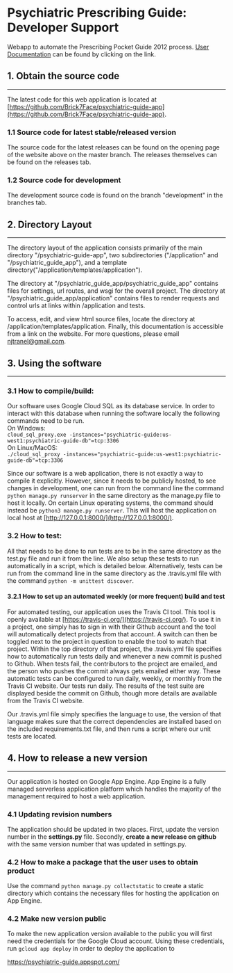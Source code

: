 
# Psychiatric Prescribing Guide: Developer Support
Webapp to automate the Prescribing Pocket Guide 2012 process. 
[User Documentation](https://github.com/Brick7Face/psychiatric-guide-app/blob/development/User_Documentation.md) 
can be found by clicking on the link.
## 1. Obtain the source code

---
The latest code for this web application is located at 
  [https://github.com/Brick7Face/psychiatric-guide-app](https://github.com/Brick7Face/psychiatric-guide-app).


### 1.1 Source code for latest stable/released version

The source code for the latest releases can be found on the opening page of the website above on the master branch. 
The releases themselves can be found on the releases tab.


### 1.2 Source code for development

The development source code is found on the branch "development" in the branches tab. 


## 2. Directory Layout

---

The directory layout of the application consists primarily of the main directory "/psychiatric-guide-app", two 
subdirectories ("/application" and "/psychiatric_guide_app"), and a template 
directory("/application/templates/application").  

The directory at "/psychiatric_guide_app/psychiatric_guide_app" contains files for settings, url routes, 
and wsgi for the overall project.  The directory at "/psychiatric_guide_app/application" contains files 
to render requests and control urls at links within /application and tests.

To access, edit, and view html source files, locate the directory at /application/templates/application. 
Finally, this documentation is accessible from a link on the website. For more questions, please email 
[njtranel@gmail.com](mailto:njtranel@gmail.com).   


## 3. Using the software

---

### 3.1 How to compile/build:

Our software uses Google Cloud SQL as its database service. In order to interact with this database when running the 
software locally the following commands need to be run.<br>
On Windows:<br>
`cloud_sql_proxy.exe -instances="psychiatric-guide:us-west1:psychiatric-guide-db"=tcp:3306`<br>
On Linux/MacOS:<br>
`./cloud_sql_proxy -instances="psychiatric-guide:us-west1:psychiatric-guide-db"=tcp:3306`<br>

Since our software is a web application, there is not exactly a way to compile it explicitly. However, since it 
needs to be publicly hosted, to see changes in development, one can run from the command line the command 
`python manage.py runserver` in the same directory as the manage.py file to host it locally. 
On certain Linux operating systems, the command should instead be `python3 manage.py runserver`. 
This will host the application on local host at [http://127.0.0.1:8000/](http://127.0.0.1:8000/). 


### 3.2 How to test:

All that needs to be done to run tests are to be in the same directory as the test.py file and run it from the 
 line. We also setup these tests to run automatically in a script, which is detailed below. Alternatively, tests 
 can be run from the command line in the same directory as the .travis.yml file with the command 
 `python -m unittest discover`.


#### 3.2.1 How to set up an automated weekly (or more frequent) build and test

For automated testing, our application uses the Travis CI tool. This tool is openly available at 
[https://travis-ci.org/](https://travis-ci.org/). To use it in a project, one simply has to sign in with their 
Github account and the tool will automatically detect projects from that account. A switch can then be toggled 
next to the project in question to enable the tool to watch that project. Within the top directory of that project,
 the .travis.yml file specifies how to automatically run tests daily and whenever a new commit is pushed to Github. 
 When tests fail, the contributors to the project are emailed, and the person who pushes the commit always gets 
 emailed either way. These automatic tests can be configured to run daily, weekly, or monthly from the Travis CI 
 website. Our tests run daily. The results of the test suite are displayed beside the commit on Github, though more 
 details are available from the Travis CI website.

Our .travis.yml file simply specifies the language to use, the version of that language makes sure that the correct 
dependencies are installed based on the included requirements.txt file, and then runs a script where our unit tests 
are located. 


## 4. How to release a new version



---


Our application is hosted on Google App Engine. App Engine is a fully managed serverless application 
platform which handles the majority of the management required to host a web application.


### 4.1 Updating revision numbers

The application should be updated in two places. First, update the version number in the 
**settings.py** file. Secondly, **create a new release on github** with the same version 
number that was updated in settings.py.


### 4.2 How to make a package that the user uses to obtain product

Use the command `python manage.py collectstatic` to create a static directory which contains the necessary 
files for hosting the application on App Engine.


### 4.2 Make new version public

To make the new application version available to the public you will first need the credentials for the 
Google Cloud account. Using these credentials, run `gcloud app deploy` in order to deploy the application to 
  
  https://psychiatric-guide.appspot.com/

